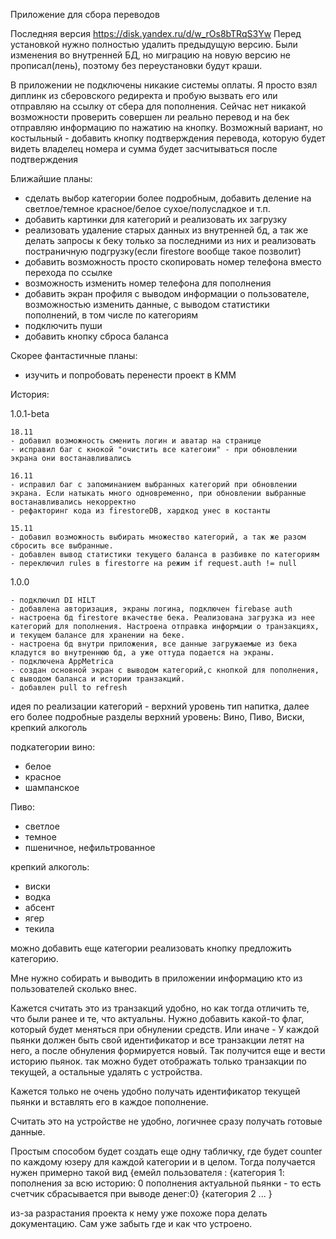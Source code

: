 

Приложение для сбора переводов

Последняя версия https://disk.yandex.ru/d/w_rOs8bTRqS3Yw
Перед установкой нужно полностью удалить предыдущую версию. Были изменения во внутренней БД, но миграцию на новую версию не прописал(лень), поэтому без переустановки будут краши.

В приложении не подключены никакие системы оплаты. Я просто взял диплинк из сберовского редиректа и пробую вызвать его или отправляю на ссылку от сбера для пополнения. Сейчас нет никакой возможности проверить совершен ли реально перевод и на бек отправляю информацию по нажатию на кнопку. Возможный вариант, но костыльный - добавить кнопку подтверждения перевода, которую будет видеть владелец номера и сумма будет засчитываться после подтверждения

Ближайшие планы:

- сделать выбор категории более подробным, добавить деление на светлое/темное красное/белое сухое/полусладкое и т.п.
- добавить картинки для категорий и реализовать их загрузку
- реализовать удаление старых данных из внутренней бд, а так же делать запросы к беку только за последними из них и реализовать постраничную подгрузку(если firestore вообще такое позволит)
- добавить возможность просто скопировать номер телефона вместо перехода по ссылке
- возможность изменить номер телефона для пополнения
- добавить экран профиля с выводом информации о пользователе, возможностью изменить данные, с выводом статистики пополнений, в том числе по категориям
- подключить пуши
- добавить кнопку сброса баланса

Скорее фантастичные планы:
- изучить и попробовать перенести проект в KMM

История:

1.0.1-beta

    18.11
    - добавил возможность сменить логин и аватар на странице 
    - исправил баг с кнокой "очистить все категоии" - при обновлении экрана они востанавливались

    16.11
    - исправил баг с запоминанием выбранных категорий при обновлении экрана. Если натыкать много одновременно, при обновлении выбранные востанавливались некорректно
    - рефакторинг кода из firestoreDB, хардкод унес в костанты

    15.11
    - добавил возможность выбирать множество категорий, а так же разом сбросить все выбранные. 
    - добавлен вывод статистики текущего баланса в разбивке по категориям
    - переключил rules в firestorre на режим if request.auth != null


1.0.0

    - подключил DI HILT
    - добавлена авторизация, экраны логина, подключен firebase auth
    - настроена бд firestore вкачестве бека. Реализована загрузка из нее категорий для пополнения. Настроена отправка информции о транзакциях, и текущем балансе для хранении на беке. 
    - настроена бд внутри приложения, все данные загружаемые из бека кладутся во внутреннюю бд, а уже оттуда подается на экраны.
    - подключена AppMetrica
    - создан основной экран с выводом категорий,с кнопкой для пополнения, с выводом баланса и истории транзакций.
    - добавлен pull to refresh


идея по реализации категорий - верхний уровень тип напитка, далее его более подробные разделы
верхний уровень: Вино, Пиво, Виски, крепкий алкоголь

подкатегории 
вино:
- белое
- красное
- шампанское

Пиво:
- светлое
- темное
- пшеничное, нефильтрованное

крепкий алкоголь:
- виски
- водка
- абсент
- ягер
- текила

можно добавить еще категории реализовать кнопку предложить категорию.

Мне нужно собирать и выводить в приложении информацию кто из пользователей сколько внес.

Кажется считать это из транзакций удобно, но как тогда отличить те, что были ранее и те, что актуальны. Нужно добавить какой-то флаг, который будет меняться при обнулении средств. Или иначе - У каждой пьянки должен быть свой идентификатор и все транзакции летят на него, а после обнуления формируется новый. Так получится еще и вести историю пьянок.
так можно будет отображать только транзакции по текущей, а остальные удалять с устройства.

Кажется только не очень удобно получать идентификатор текущей пьянки и вставлять его в каждое пополнение.

Cчитать это на устройстве не удобно, логичнее сразу получать готовые данные. 

Простым способом будет создать еще одну табличку, где будет counter по каждому юзеру для каждой категории и в целом. Тогда получается нужен примерно такой вид
{емейл пользователя :
                    {категория 1:
                                    пополнения за всю историю: 0
                                    пополнения актуальной пьянки - то есть счетчик сбрасывается при выводе денег:0}
                    {категория 2
                                    ...
}

                                    


из-за разрастания проекта к нему уже похоже пора делать документацию. Сам уже забыть где и как что устроено.